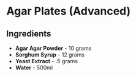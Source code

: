 # Agar Plates (Advanced)

## Ingredients
- **Agar Agar Powder** - 10 grams
- **Sorghum Syrup** - 12 grams
- **Yeast Extract** - .5 grams
- **Water** - 500ml

